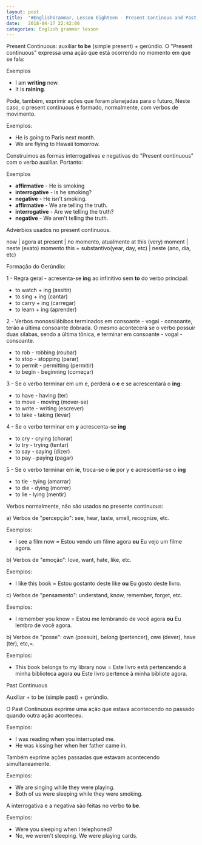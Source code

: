 ```yaml
---
layout: post
title:  "#EnglishGrammar, Lesson Eighteen - Present Continous and Past Continuous"
date:   2018-04-17 22:42:00
categories: English grammar lesson
---
```


Present Continuous: auxiliar **to be** (simple present) + gerúndio.
O "Present continuous" expressa uma ação que está ocorrendo no momento em que se fala:

Exemplos

 - I am **writing** now.
 - It is **raining**.

Pode, também, exprimir ações que foram planejadas para o futuro, Neste caso, o present continuous é formado, normalmente, com verbos de movimento.

Exemplos:

 - He is going to Paris next month.
 - We are flying to Hawaii tomorrow.

Construímos as formas interrogativas e negativas do "Present continuous" com o verbo auxiliar. Portanto:

Exemplos

 - **affirmative**   - He is smoking
 - **interrogative** - Is he smoking?
 - **negative** 	 - He isn't smoking.
 - **affirmative**   - We are telling the truth.
 - **interrogative** - Are we telling the truth?
 - **negative**      - We aren't telling the truth.

 Advérbios usados no present continuous.

 now | agora
 at present | no momento, atualmente
 at this (very) moment | neste (exato) momento
 this + substantivo(year, day, etc) | neste (ano, dia, etc)


Formação do Gerúndio:

1 - Regra geral - acresenta-se **ing** ao infinitivo sem **to** do verbo principal:

 - to watch + ing (assitir)
 - to sing + ing (cantar)
 - to carry + ing (carregar)
 - to learn + ing (aprender)

2 - Verbos monossilábibos terminados em consoante - vogal - consoante, terão a última consoante dobrada. O mesmo acontecerá se o verbo possuir duas sílabas, sendo a última tônica, e terminar em consoante - vogal - consoante.

 - to rob - robbing (roubar)
 - to stop - stopping (parar)
 - to permit - permitting (permitir)
 - to begin - beginning (começar)

3 - Se o verbo terminar em um e, perderá o **e** e se acrescentará o **ing**:

 - to have - having (ter)
 - to move - moving (mover-se)
 - to write - writing (escrever)
 - to take - taking (levar)

4 - Se o verbo terminar em **y** acrescenta-se **ing**

 - to cry - crying (chorar)
 - to try - trying (tentar)
 - to say - saying (dizer)
 - to pay - paying (pagar)

5 - Se o verbo terminar em **ie**, troca-se o **ie** por y e acrescenta-se o **ing**

 - to tie - tying (amarrar)
 - to die - dying (morrer)
 - to lie - lying (mentir)

Verbos normalmente, não são usados no presente continuous:

a) Verbos de "percepção": see, hear, taste, smell, recognize, etc.

Exemplos:

 - I see a film now = Estou vendo um filme agora **ou** Eu vejo um filme agora.

b) Verbos de "emoção": love, want, hate, like, etc.

Exemplos:

 - I like this book = Estou gostanto deste like **ou** Eu gosto deste livro.

c) Verbos de "pensamento": understand, know, remember, forget, etc.

Exemplos:

 - I remember you know = Estou me lembrando de você agora **ou** Eu lembro de você agora.
 
b) Verbos de "posse": own (possuir), belong (pertencer), owe (dever), have (ter), etc,=.

Exemplos:

 - This book belongs to my library now = Este livro está pertencendo à minha biblioteca agora **ou** Este livro pertence à minha bibliote agora.

Past Continuous

Auxiliar + to be (simple past) + gerúndio.

O Past Continuous exprime uma ação que estava acontecendo no passado quando outra ação aconteceu.

Exemplos:

 - I was reading when you interrupted me.
 - He was kissing her when her father came in.

Também exprime ações passadas que estavam acontecendo simultaneamente.

Exemplos:

 - We are singing while they were playing.
 - Both of us were sleeping while they were smoking.

A interrogativa e a negativa são feitas no verbo **to be**.

Exemplos:

 - Were you sleeping when I telephoned?
 - No, we weren't sleeping. We were playing cards.

